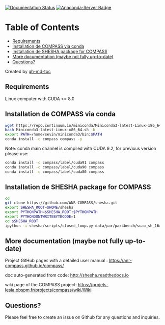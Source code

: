 [![Documentation Status](https://readthedocs.org/projects/shesha/badge/?version=master)](http://shesha.readthedocs.io/en/master/?badge=master) [![Anaconda-Server Badge](https://anaconda.org/compass/compass/badges/installer/conda.svg)](https://conda.anaconda.org/compass)

Table of Contents
=================

  * [Requirements](#requirements)
  * [Installation de COMPASS via conda](#installation-de-compass-via-conda)
  * [Installation de SHESHA package for COMPASS](#installation-de-shesha-package-for-compass)
  * [More documentation (maybe not fully up-to-date)](#more-documentation-maybe-not-fully-up-to-date)
  * [Questions?](#questions)

Created by [gh-md-toc](https://github.com/ekalinin/github-markdown-toc)

## Requirements

Linux computer with CUDA >= 8.0

## Installation de COMPASS via conda

```bash
wget https://repo.continuum.io/miniconda/Miniconda3-latest-Linux-x86_64.sh
bash Miniconda3-latest-Linux-x86_64.sh -b
export PATH=/home/sevin/miniconda3/bin:$PATH
conda install -c compass compass -y
```

Note: conda main channel is compiled with CUDA 9.2, for previous version please use:
```bash
conda install -c compass/label/cuda91 compass
conda install -c compass/label/cuda90 compass
conda install -c compass/label/cuda80 compass 
```

## Installation de SHESHA package for COMPASS

```bash
cd
git clone https://github.com/ANR-COMPASS/shesha.git
export SHESHA_ROOT=$HOME/shesha
export PYTHONPATH=$SHESHA_ROOT:$PYTHONPATH
export PYTHONDONTWRITEBYTECODE=1
cd $SHESHA_ROOT
ipython -i shesha/scripts/closed_loop.py data/par/par4bench/scao_sh_16x16_8pix.py
```

## More documentation (maybe not fully up-to-date)

Project GitHub pages with a detailed user manual : https://anr-compass.github.io/compass/

doc auto-generated from code: http://shesha.readthedocs.io

wiki page of the COMPASS project: https://projets-lesia.obspm.fr/projects/compass/wiki/Wiki

## Questions?

Please feel free to create an issue on Github for any questions and inquiries.


